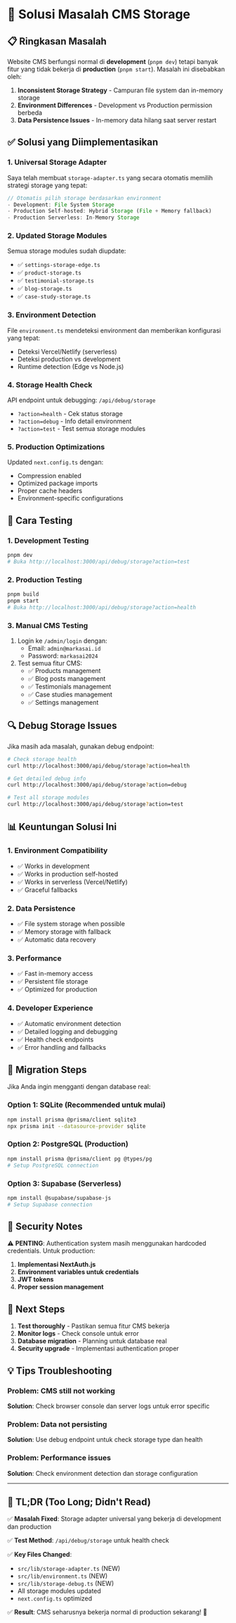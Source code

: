 # 🔧 Solusi Masalah CMS Storage

## 📋 Ringkasan Masalah

Website CMS berfungsi normal di **development** (`pnpm dev`) tetapi banyak fitur yang tidak bekerja di **production** (`pnpm start`). Masalah ini disebabkan oleh:

1. **Inconsistent Storage Strategy** - Campuran file system dan in-memory storage
2. **Environment Differences** - Development vs Production permission berbeda
3. **Data Persistence Issues** - In-memory data hilang saat server restart

## ✅ Solusi yang Diimplementasikan

### 1. **Universal Storage Adapter**

Saya telah membuat `storage-adapter.ts` yang secara otomatis memilih strategi storage yang tepat:

```typescript
// Otomatis pilih storage berdasarkan environment
- Development: File System Storage
- Production Self-hosted: Hybrid Storage (File + Memory fallback)
- Production Serverless: In-Memory Storage
```

### 2. **Updated Storage Modules**

Semua storage modules sudah diupdate:
- ✅ `settings-storage-edge.ts`
- ✅ `product-storage.ts`
- ✅ `testimonial-storage.ts`
- ✅ `blog-storage.ts`
- ✅ `case-study-storage.ts`

### 3. **Environment Detection**

File `environment.ts` mendeteksi environment dan memberikan konfigurasi yang tepat:
- Deteksi Vercel/Netlify (serverless)
- Deteksi production vs development
- Runtime detection (Edge vs Node.js)

### 4. **Storage Health Check**

API endpoint untuk debugging: `/api/debug/storage`
- `?action=health` - Cek status storage
- `?action=debug` - Info detail environment
- `?action=test` - Test semua storage modules

### 5. **Production Optimizations**

Updated `next.config.ts` dengan:
- Compression enabled
- Optimized package imports
- Proper cache headers
- Environment-specific configurations

## 🚀 Cara Testing

### 1. **Development Testing**
```bash
pnpm dev
# Buka http://localhost:3000/api/debug/storage?action=test
```

### 2. **Production Testing**
```bash
pnpm build
pnpm start
# Buka http://localhost:3000/api/debug/storage?action=health
```

### 3. **Manual CMS Testing**
1. Login ke `/admin/login` dengan:
   - Email: `admin@markasai.id`
   - Password: `markasai2024`
2. Test semua fitur CMS:
   - ✅ Products management
   - ✅ Blog posts management
   - ✅ Testimonials management
   - ✅ Case studies management
   - ✅ Settings management

## 🔍 Debug Storage Issues

Jika masih ada masalah, gunakan debug endpoint:

```bash
# Check storage health
curl http://localhost:3000/api/debug/storage?action=health

# Get detailed debug info
curl http://localhost:3000/api/debug/storage?action=debug

# Test all storage modules
curl http://localhost:3000/api/debug/storage?action=test
```

## 📊 Keuntungan Solusi Ini

### **1. Environment Compatibility**
- ✅ Works in development
- ✅ Works in production self-hosted
- ✅ Works in serverless (Vercel/Netlify)
- ✅ Graceful fallbacks

### **2. Data Persistence**
- ✅ File system storage when possible
- ✅ Memory storage with fallback
- ✅ Automatic data recovery

### **3. Performance**
- ✅ Fast in-memory access
- ✅ Persistent file storage
- ✅ Optimized for production

### **4. Developer Experience**
- ✅ Automatic environment detection
- ✅ Detailed logging and debugging
- ✅ Health check endpoints
- ✅ Error handling and fallbacks

## 🔄 Migration Steps

Jika Anda ingin mengganti dengan database real:

### **Option 1: SQLite (Recommended untuk mulai)**
```bash
npm install prisma @prisma/client sqlite3
npx prisma init --datasource-provider sqlite
```

### **Option 2: PostgreSQL (Production)**
```bash
npm install prisma @prisma/client pg @types/pg
# Setup PostgreSQL connection
```

### **Option 3: Supabase (Serverless)**
```bash
npm install @supabase/supabase-js
# Setup Supabase connection
```

## 🚨 Security Notes

⚠️ **PENTING**: Authentication system masih menggunakan hardcoded credentials. Untuk production:

1. **Implementasi NextAuth.js**
2. **Environment variables untuk credentials**
3. **JWT tokens**
4. **Proper session management**

## 📝 Next Steps

1. **Test thoroughly** - Pastikan semua fitur CMS bekerja
2. **Monitor logs** - Check console untuk error
3. **Database migration** - Planning untuk database real
4. **Security upgrade** - Implementasi authentication proper

## 💡 Tips Troubleshooting

### **Problem**: CMS still not working
**Solution**: Check browser console dan server logs untuk error specific

### **Problem**: Data not persisting
**Solution**: Use debug endpoint untuk check storage type dan health

### **Problem**: Performance issues
**Solution**: Check environment detection dan storage configuration

---

## 🎯 **TL;DR (Too Long; Didn't Read)**

✅ **Masalah Fixed**: Storage adapter universal yang bekerja di development dan production

✅ **Test Method**: `/api/debug/storage` untuk health check

✅ **Key Files Changed**:
- `src/lib/storage-adapter.ts` (NEW)
- `src/lib/environment.ts` (NEW)  
- `src/lib/storage-debug.ts` (NEW)
- All storage modules updated
- `next.config.ts` optimized

✅ **Result**: CMS seharusnya bekerja normal di production sekarang! 🎉